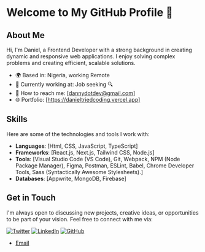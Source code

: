 # Welcome to My GitHub Profile 👋

## About Me
  Hi, I'm Daniel, a Frontend Developer with a strong background in creating dynamic and responsive web applications. I enjoy solving complex problems and creating efficient, scalable solutions.


- 🌍 Based in: Nigeria, working Remote
- 💼 Currently working at: Job seeking 🔍
- 📧 How to reach me: [dannydotdev@gmail.com]
- 🌐 Portfolio: [https://danieltriedcoding.vercel.app]

## Skills
Here are some of the technologies and tools I work with:

- **Languages**: [Html, CSS, JavaScript, TypeScript]
- **Frameworks**: [React.js, Next.js, Tailwind CSS, Node.js]
- **Tools**: [Visual Studio Code (VS Code), Git, Webpack, NPM (Node Package Manager), Figma, Postman, ESLint, Babel, Chrome Developer Tools, Sass (Syntactically Awesome Stylesheets).]
- **Databases**: [Appwrite, MongoDB, Firebase]



## Get in Touch
I'm always open to discussing new projects, creative ideas, or opportunities to be part of your vision. Feel free to connect with me via:



[![Twitter](https://img.shields.io/twitter/follow/yourusername?style=social&logo=twitter)](https://twitter.com/yourusername)
[![LinkedIn](https://img.shields.io/badge/-LinkedIn-blue?style=flat&logo=linkedin)](https://www.linkedin.com/in/yourusername)
[![GitHub](https://img.shields.io/github/followers/yourusername?style=social&logo=github)](https://github.com/yourusername)


- [Email](mailto:your.email@example.com)
